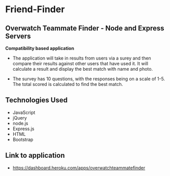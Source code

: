 # Friend-Finder

## Overwatch Teammate Finder - Node and Express Servers

**Compatibility based application**
* The application will take in results from users via a surey and then compare their results against other users that have used it. It will calculate a result and display the best match with name and photo.

* The survey has 10 questions, with the responses being on a scale of 1-5.  The total scored is calculated to find the best match.

## Technologies Used

 * JavaScript
 * jQuery
 * node.js
 * Express.js
 * HTML
 * Bootstrap

## Link to application

* https://dashboard.heroku.com/apps/overwatchteammatefinder

